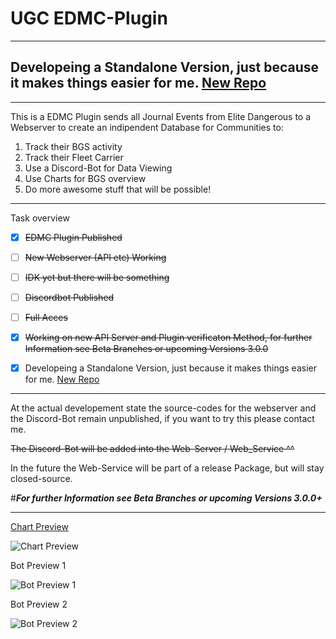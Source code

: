 # UGC EDMC-Plugin
----------------------------------------------------------------------------------------------------------------------------
## Developeing a Standalone Version, just because it makes things easier for me.  [New Repo](https://github.com/Asrothear/UGC-App)
----------------------------------------------------------------------------------------------------------------------------
This is a EDMC Plugin sends all Journal Events from Elite Dangerous to a Webserver to create an indipendent Database for Communities to:
1. Track their BGS activity
2. Track their Fleet Carrier
3. Use a Discord-Bot for Data Viewing
4. Use Charts for BGS overview
5. Do more awesome stuff that will be possible!

----------------------------------------------------------------------------------------------------------------------------
Task overview
  - [x] ~~EDMC Plugin Published~~
  - [ ] ~~New Webserver (API etc) Working~~
  - [ ] ~~IDK yet but there will be something~~
  - [ ] ~~Discordbot Published~~
  - [ ] ~~Full Acces~~

- [x] ~~Working on new API Server and Plugin verificaton Method, for further Information see Beta Branches or upcoming Versions 3.0.0~~
- [x] Developeing a Standalone Version, just because it makes things easier for me.  [New Repo](https://github.com/Asrothear/UGC-App)

----------------------------------------------------------------------------------------------------------------------------

At the actual developement state the source-codes for the webserver and the Discord-Bot remain unpublished,
if you want to try this please contact me.

~~The  Discord-Bot will be added into the Web-Server / Web_Service ^^~~

In the future the Web-Service will be part of a release Package, but will stay closed-source.

#***For further Information see Beta Branches or upcoming Versions 3.0.0+***

----------------------------------------------------------------------------------------------------------------------------

[Chart Preview](https://asrothear.de/ugc/mega.php)

![Chart Preview](https://i.ibb.co/nmpbndd/chart.png)




Bot Preview 1

![Bot Preview 1](https://i.ibb.co/S6LNG5b/bot-p1.png)




Bot Preview 2

![Bot Preview 2](https://i.ibb.co/GRb6qvQ/bot-p2.png)
